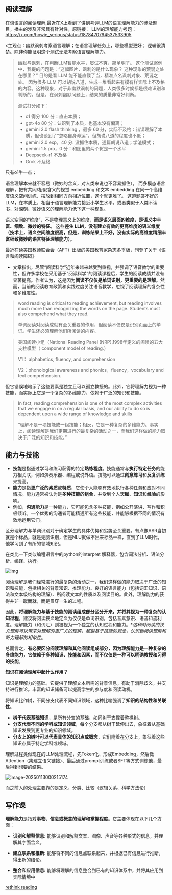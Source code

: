 ## 阅读理解

在谈语言的阅读理解,最近在X上看到了讲到考评LLM的语言理解能力的涉及题目，播主的涉及非常具有针对性，原链接： LLM的理解能力考题： https://x.com/howie_serious/status/1878470794537533905

x主观点：幽默讽刺考察语言理解；在语言理解任务上，哪些模型更好； 逻辑很清楚。除非你能证明这个测试无法考察语言理解能力。

> 幽默与讽刺，在判断LLM智能水平，屡试不爽，简单明了。 这个测试案例中，我提的问题是：“这幅图片，讽刺的是什么现象？ 这种现象的荒诞之处在哪里？”  目的是看 LLM 能不能直截了当，精准点名讽刺对象、荒诞之处。 因为很多 LLM 可以胡说八道，生成一堆看起来有模有样实际上不及格的内容。这种现象，对于非幽默讽刺的问题，人类很多时候都是很难识别和判断的。但是，在讽刺幽默问题上，结果的质量非常好判断。 
>
> 测试打分如下： 
>
> - o1 得分 100 分：直击本质；
> - gpt-4o  80 分：认识到了本质，也基本没有偏离； 
> -  gemini 2.0 flash thinking ，最多 60 分，实际不及格：错误理解了本质，但也谈到了“忽略自身命运”，但胡说八道的程度也不低； 
> -  gemini 2.0 exp，40 分: 没抓住本质，通篇胡说八道；学渣模式； 
> -  gemini 1.5 pro，0 分：和图里的两个货是一个水平
> - Deepseek-r1 不及格
> - Grok 不及格

只有o1牛一点；

语言理解本来就不容易（微妙的含义，对人类来说也不容易抓住）， 而多模态语言理解，把有共同/相似含义的视觉 embedding 和文本 embedding 在同一个高维度语义空间训练、摆放到相同方向相近位置，这个就更难了。 这道题答不好的LLM，在本质上，相当于语言理解能力接近小学生水平，或者类似于人类不读书，对深刻、微妙语义的理解能力低下这一种现象。

语义空间的“维度”，不是物理意义上的维度，**而是语义层面的维度，是语义中丰富、细致、微妙的特征。** 这些**差生 LLM，没有建立有效的更高维度的语义维度（技术上，语义空间维度很高，但是，训练结果上不好，没有实际的高维度精细丰富细致微妙的语言特征理解能力）**。





最近在读美国教师联合会（AFT）出版的美国教育家杂志冬季版，刊登了关于《语言和阅读障碍》

* 文章指出，尽管“阅读科学”近年来越来越受到重视，并强调了语音教学的重要性，但许多学校在采用基于“阅读科学”的阅读课程后，学生的阅读成绩并没有显著提高。作者认为，这是因为**阅读不仅仅是单词识别，更重要的是理解**。然而，当前的阅读教育政策和实践过度关注语音教学，忽视了阅读理解的复杂性和多维度性。

> word reading is critical to reading achievement, but reading involves much more than recognizing the words on the page. Students must also comprehend what they read.  
>
> 单词阅读对阅读成就有至关重要的作用，但阅读不仅仅是识别页面上的单词。学生还必须理解他们所阅读的内容。



>  美国阅读小组（National Reading Panel (NRP),1998年定义的阅读的五大支柱模型（ component model of reading.）
>
> V1： alphabetics, fluency, and comprehension
>
> V2：phonological awareness and phonics，fluency，vocabulary and text comprehension.

但它错误地暗示了这些要素是独立且可以孤立教授的。此外，它将理解力视为一种技能，而实际上它是一个复杂的多维能力，依赖于广泛的知识和技能。

>  In fact, reading comprehension is one of the most complex activities that we engage in on a regular basis, and our ability to do so is dependent upon a wide range of knowledge and skills
>
> “理解不是一项技能或一组技能；相反，它是一种复杂的多维能力。事实上，阅读理解是我们定期进行的最复杂的活动之一，而我们这样做的能力取决于广泛的知识和技能。”

## 能力与技能

* **技能**是指通过学习和练习获得的特定**熟练程度**。技能通常与**执行特定任务**的能力相关联，例如演奏乐器、编程或说外语。技能可以通过**刻意练习**和**反复训练**来提高。
* **能力**是指**更广泛的素质**或**特质**，它使个人能够有效地执行各种任务和应对不同情况。能力通常被认为是**多种技能的组合**，并受到个人**天赋**、**知识**和**经验**的影响。
* 例如，**沟通能力**是一种能力，它可能包含多种技能，例如公开演讲、写作和积极倾听。一个优秀的沟通者可能精通所有这些技能，并能够根据不同的情况有效地运用它们。

区分理解力与单词识别对于确定学生的具体优势和劣势至关重要。有点像ASR当初就是个标品，就是无脑识别，但是NLU就做不出来标品一样，直到了LLM时代，他学习到了有所的领域知识。

在类比一下类似编程语言中的python的interpret 解释器，包含词法分析、语法分析、编译、执行。

![img](https://i-blog.csdnimg.cn/blog_migrate/6ede9ab7fa213fe3d45bf30699dedb5b.png)

阅读理解是我们经常进行的最复杂的活动之一，我们这样做的能力取决于广泛的知识和技能，包括相关的背景知识、推理能力、良好的语言能力（包括词汇知识、语法和文本级结构的理解）、所阅读文本的性质以及阅读目的。此外，理解能力的获得并非一蹴而就，而是贯穿一生的过程。

因此，**将理解能力与基于技能的阅读组成部分区分开来，并将其视为一种复杂的认知过程**。建议将阅读狭义地定义为仅仅是单词识别，包括音素意识、语音和流利度。理解能力（和词汇）则被视为一个独立的认知过程和能力。**这种对阅读的狭义理解可以带来对理解的更广义的理解，超越基于技能的观念，认识到阅读理解和听力理解的相似性*。

总而言之，**有必要区分阅读理解和其他阅读组成部分，因为理解能力是一种复杂的多维能力，它依赖于多种知识、技能和因素，而不仅仅是一种可以明确教授和习得的技能**。

**知识在阅读理解中起什么作用？**

知识是理解力的基础。它提供了理解文本所需的背景信息，有助于消除歧义，并支持进行推论。丰富的知识储备可以提高学生的参与度和阅读动机。

将知识比作树，不同分支代表不同知识领域，这种比喻强调了**知识的结构性和关联性**。

- **树干代表基础知识**，是所有分支的基础，如同树干支撑着整棵树。
- **分支代表不同的学科或知识领域**，每个分支都从树干延伸出去，象征着从基础知识发展到更专业的知识领域。
- **分支上的树叶可以代表具体的知识点或概念**，它们附着在分支上，象征着这些知识点属于特定学科或领域。

理解过程类似现在的LLM处理流程，先Token化、形成Embedding，然后做Attention（集建立语义链接）、最后通过prompt训练或者SFT等方式训练他，最后得到想要的结果。

![image-20250113000215174](./assets/image-20250113000215174.png)

而之前人的处理主要靠的是定义、分类、比较（逻辑关系、科学方法论）



## 写作课

**理解能力**是指**对事物、信息或概念的理解和掌握程度**。它主要体现在以下几个方面：

* **识别和解释信息:** 能够识别和解释文本、图像、声音等各种形式的信息，并理解其字面含义。
* **建立联系和推断:** 能够将不同的信息点联系起来，并根据已有信息进行推断，得出新的结论。

* **整合和应用信息:** 能够将理解的信息整合到已有的知识体系中，并将其应用到实际情境中



[rethink reading](https://www.aft.org/ae/winter2024-2025/catts_kamhi)